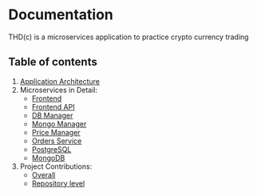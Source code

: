 # Documentation
THD(c) is a microservices application to practice crypto currency trading

## Table of contents

1. [Application Architecture](/Docs/Services/The_THDc_App.md)
2. Microservices in Detail:
    - [Frontend](/Docs/Services/Frontend.md)
    - [Frontend API](/Docs/Services/Frontend_API.md)
    - [DB Manager](/Docs/Services/DB_Manager.md)
    - [Mongo Manager](/Docs/Services/Mongo_Manager.md)
    - [Price Manager](/Docs/Services/CoinGecko_API.md)
    - [Orders Service](/Docs/Services/Order_Service.md)
    - [PostgreSQL](/Docs/Services/Postgres.md)
    - [MongoDB](/Docs/Services/Mongo.md)
3. Project Contributions:
    - [Overall](/Docs/Contributions/Contributions_Overall.md)
    - [Repository level](/Docs/Contributions/Contributions_per_Repository.md)